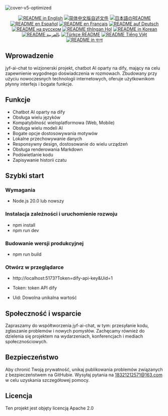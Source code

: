 ![cover-v5-optimized](https://github.com/juyufeng/jyf-ai-chat/src/assets/imgs/jyf-ai-chat.png)

<div align="center">
  <a href="./README.md"><img alt="README in English" src="https://img.shields.io/badge/English-d9d9d9"></a>
  <a href="./readmes/README_CN.md"><img alt="简体中文版自述文件" src="https://img.shields.io/badge/简体中文-d9d9d9"></a>
  <a href="./readmes/README_JA.md"><img alt="日本語のREADME" src="https://img.shields.io/badge/日本語-d9d9d9"></a>
  <a href="./readmes/README_ES.md"><img alt="README en Español" src="https://img.shields.io/badge/Español-d9d9d9"></a>
  <a href="./readmes/README_FR.md"><img alt="README en Français" src="https://img.shields.io/badge/Français-d9d9d9"></a>
  <a href="./readmes/README_DE.md"><img alt="README auf Deutsch" src="https://img.shields.io/badge/Deutsch-d9d9d9"></a>
  <a href="./readmes/README_RU.md"><img alt="README на русском" src="https://img.shields.io/badge/Русский-d9d9d9"></a>
  <a href="./readmes/README_KL.md"><img alt="README tlhIngan Hol" src="https://img.shields.io/badge/Klingon-d9d9d9"></a>
  <a href="./readmes/README_KR.md"><img alt="README in Korean" src="https://img.shields.io/badge/한국어-d9d9d9"></a>
  <a href="./readmes/README_AR.md"><img alt="README بالعربية" src="https://img.shields.io/badge/العربية-d9d9d9"></a>
  <a href="./readmes/README_TR.md"><img alt="Türkçe README" src="https://img.shields.io/badge/Türkçe-d9d9d9"></a>
  <a href="./readmes/README_VI.md"><img alt="README Tiếng Việt" src="https://img.shields.io/badge/Ti%E1%BA%BFng%20Vi%E1%BB%87t-d9d9d9"></a>
  <a href="./readmes/README_BN.md"><img alt="README in বাংলা" src="https://img.shields.io/badge/বাংলা-d9d9d9"></a>
</div>

## Wprowadzenie
jyf-ai-chat to wizjonerski projekt, chatbot AI oparty na dify, mający na celu zapewnienie wygodnego doświadczenia w rozmowach. Zbudowany przy użyciu nowoczesnych technologii internetowych, oferuje użytkownikom płynny interfejs i bogate funkcje.

## Funkcje
- Chatbot AI oparty na dify
- Obsługa wielu języków
- Kompatybilność wieloplatformowa (Web, Mobile)
- Obsługa wielu modeli AI
- Bogate opcje dostosowywania motywów
- Lokalne przechowywanie danych
- Responsywny design, dostosowanie do wielu urządzeń
- Obsługa renderowania Markdown
- Podświetlanie kodu
- Zapisywanie historii czatu

## Szybki start

### Wymagania
- Node.js 20.0 lub nowszy

### Instalacja zależności i uruchomienie rozwoju
- npm install
- npm run dev

### Budowanie wersji produkcyjnej
- npm run build

### Otwórz w przeglądarce
- http://localhost:5173?Token=dify-api-key&Uid=1

- Token: token API dify
- Uid: Dowolna unikalna wartość

## Społeczność i wsparcie
Zapraszamy do współtworzenia jyf-ai-chat, w tym: przesyłanie kodu, zgłaszanie problemów i nowych pomysłów. Zachęcamy również do dzielenia się projektem na wydarzeniach, konferencjach i mediach społecznościowych.

## Bezpieczeństwo
Aby chronić Twoją prywatność, unikaj publikowania problemów związanych z bezpieczeństwem na GitHubie. Wysyłaj pytania na 18321212571@163.com w celu uzyskania szczegółowej pomocy.

## Licencja
Ten projekt jest objęty licencją Apache 2.0